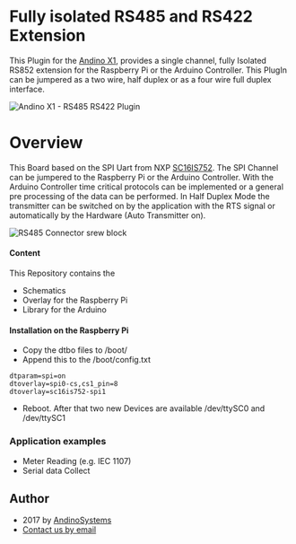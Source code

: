 Fully isolated RS485 and RS422 Extension
========

This Plugin for the [Andino X1][1], provides a single channel, fully Isolated RS852 extension for the Raspberry Pi or the Arduino Controller. This PlugIn can be jumpered as a two wire, half duplex or as a four wire full duplex interface.

![Andino X1 - RS485 RS422 Plugin](https://andino.systems/wp-content/uploads/rs485-extension-small.png)

Overview
====


This Board based on the SPI Uart from NXP [SC16IS752][3]. The SPI Channel can be jumpered to the Raspberry Pi or the Arduino Controller. With the Arduino Controller time critical protocols can be implemented or a general pre processing of the data can be performed.
In Half Duplex Mode the transmitter can be switched on by the application with the RTS signal or automatically by the Hardware (Auto Transmitter on). 

![RS485 Connector srew block](https://andino.systems/wp-content/uploads/RS485_RS422-small.png)

#### Content
This Repository contains the 
* Schematics
* Overlay for the Raspberry Pi
* Library for the Arduino

#### Installation on the Raspberry Pi 
* Copy the dtbo files to /boot/
* Append this to the /boot/config.txt
```
dtparam=spi=on
dtoverlay=spi0-cs,cs1_pin=8  
dtoverlay=sc16is752-spi1
```
* Reboot. After that two new Devices are available /dev/ttySC0 and /dev/ttySC1



### Application examples
* Meter Reading (e.g. IEC 1107)
* Serial data Collect


Author
-----

* 2017 by [AndinoSystems][2]
* [Contact us by email](mailto:info@andino.systems)

[1]:https://andino.systems/andino-x1/
[2]:https://github.com/andino-systems/Andino-X1
[3]:http://www.nxp.com/docs/en/data-sheet/SC16IS752_SC16IS762.pdf?

